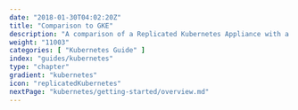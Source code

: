 ```yaml
---
date: "2018-01-30T04:02:20Z"
title: "Comparison to GKE"
description: "A comparison of a Replicated Kubernetes Appliance with a cluster provisioned in Google Kubernetes Engine"
weight: "11003"
categories: [ "Kubernetes Guide" ]
index: "guides/kubernetes"
type: "chapter"
gradient: "kubernetes"
icon: "replicatedKubernetes"
nextPage: "kubernetes/getting-started/overview.md"
---
```


